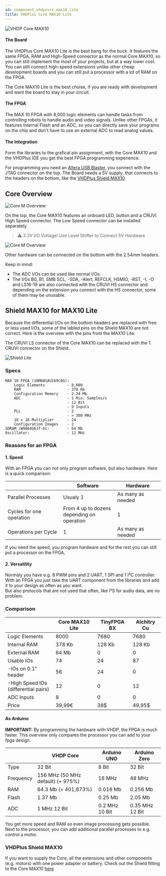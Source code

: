 ```yaml
---
id: component_vhdpcore_max10_lite
title: VHDPlus Core MAX10 Lite
---
```


![VHDP Core MAX10](/img/vhdpcorel/Core_MAX10_Lite.png)

#### The Board
The VHDPlus Core MAX10 Lite is the best bang for the buck. It features the same FPGA, RAM and High-Speed connector as the normal Core MAX10, so you can still implement the most of your projects, but at a way lower cost.<br/>
You can still connect high-speed extensions unlike other cheap development boards and you can still put a processor with a lot of RAM on the FPGA.

The Core MAX10 Lite is the best choise, if you are ready with development and want the board to stay in your circuit.

#### The FPGA
The MAX 10 FPGA with 8,000 logic elements can handle tasks from controlling robots to handle audio and video signals. Unlike other FPGAs, it features internal Flash and an ADC, so you can directly save your programs on the chip and don't have to use an external ADC to read analog values.

#### The Integration
Form the libraries to the grafical pin assignment, with the Core MAX10 and the VHDPlus IDE you get the best FPGA programming experience. 

For programming you need an [Altera USB Blaster](https://amzn.to/2YsDeGZ), you connect with the JTAG connector on the top.
The Board needs a 5V supply, that connects to the headers on the bottom, like the [VHDPlus Shield MAX10](/docs/components_shield).

## Core Overview
![Core M Overview](/img/vhdpcorel/Top_labled_ic.png)

On the top, the Core MAX10 features an onboard LED, button and a CRUVI High Speed connector. The Low Speed connector can be installed separately.<br/>

> :warning: 3.3V I/O Voltage! Use Level Shifter to Connect 5V Hardware

![Core M Overview](/img/vhdpcorel/Bottom_labled.png)

Other hardware can be connected on the bottom with the 2.54mm headers.

Keep in mind: 
- The ADC I/Os can be used like normal I/Os.
- The I/Os B0, B1, SMB SCL, -SDA, -Alert, REFCLK, HSMIO, -RST, -I, -O and LS16-19 are also connected with the CRUVI HS connector and depending on the extension you connect with the HS connector, some of them may be unusable.

## Shield MAX10 for MAX10 Lite

Because the differential I/Os on the bottom headers are replaced with free or less used I/Os, some of the labled pins on the Shield MAX10 are not correct. Here is the overview with the pins from the MAX10 Lite:

The CRUVI LS connector of the Core MAX10 can be replaced with the 1. CRUVI connector on the Shield. 

![Shield Lite](/img/vhdpcorel/Shield.png)

### Specs

    MAX 10 FPGA (10M08SAU169C8G):
        Logic Elements          - 8,000
        RAM                     - 378 Kb
        Configuration Memory    - 2.24 Mb
        ADC                     - 1 Mio. Samples/s
                                - 12 Bit
                                - 9 Inputs
        PLL                     - 2
                                - > 300 MHz
        18 x 18 Multiplier      - 24
        Configuration Images    - 2
    SDRAM (W9864G6JT-6):        - 64 Mb
    Oscillator:                 - 12 MHz

### Reasons for an FPGA

#### 1. Speed
With an FPGA you can not only program software, but also hardware. Here is a quick comparison:

|                        |Software                                      |Hardware         |
|------------------------|----------------------------------------------|-----------------|
|Parallel Processes      |Usualy 1                                      |As many as needed|
|Cycles for one operation|From 4 up to dozens<br/>depending on operation|1                |
|Operations per Cycle    |1                                             |As many as needed|

If you need the speed, you program hardware and for the rest you can still put a processor on the FPGA.

#### 2. Versatility
Normaly you have e.g. 8 PWM pins and 2 UART, 1 SPI and 1 I²C controller. With an FPGA you just take the UART component from the libraries and add it to your design as often as you want. <br/>
But also protocols that are not used that often, like I²S for audio data, are no problem.

### Comparison

|                                            | Core MAX10 Lite | TinyFPGA BX | Alchitry Cu |
|--------------------------------------------|-----------------|-------------|-------------|
| Logic Elements                             | 8000            | 7680        | 7680        |
| Internal RAM                               | 378 Kb          | 128 Kb      | 128 Kb      |
| External RAM                               | 64 Mb           | 0           | 0           |
| Usable IOs                                 | 74              | 24          | 87          |
| -IOs on 0.1" header                        | 56              | 24          | 0           |
| -High Speed IOs <br/> (differential pairs) | 12              | 0           | 12          |
| ADC Inputs                                 | 8               | 0           | 0           |
| Price                                      | 39,99€          | 38$         | 49,95$      |

#### As Arduino
**IMPORTANT:** By programming the hardware with VHDP, the FPGA is much faster. This overview only compares the processor you can add to your fpga design.

|           | VHDP Core                         | Arduino UNO    | Arduino Zero    |
|-----------|-----------------------------------|----------------|-----------------|
| Type      | 32 Bit                            | 8 Bit          | 32 Bit          |
| Frequency | 156 MHz (50 MHz default) (+ 975%) | 16 MHz         | 48 MHz          |
| RAM       | 64.3 Mb (+ 401,873%)              | 0.016 Mb       | 0.256 Mb        |
| Flash     | 1.37 Mb                           | 0.25 Mb        | 2.05 Mb         |
| ADC       | 1 MHz 12 Bit                      | 0.2 MHz 10 Bit | 0.35 MHz 12 Bit |

You get more speed and RAM so even image processing gets possible. Next to the processor, you can add additional parallel processes to e.g. control a motor.

### VHDPlus Shield MAX10
If you want to supply the Core, all the extensions and other components (e.g. motors) with one power adapter or battery. Check out the Shield fitting to the Core MAX10 [here](/docs/components_shield)
